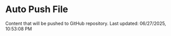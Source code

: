 # Auto Push File

Content that will be pushed to GitHub repository.
Last updated: 06/27/2025, 10:53:08 PM